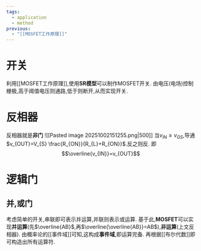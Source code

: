 ```yaml
---
tags:
  - application
  - method
previous:
  - "[[MOSFET工作原理]]"
---
```

# 开关
利用[[MOSFET工作原理]],使用**SR模型**可以制作MOSFET开关.
由电压(电场)控制栅极,高于阈值电压则通路,低于则断开,从而实现开关.

# 反相器
反相器就是**非门**
![[Pasted image 20251002151255.png|500]]
当$v_{IN}\geq v_{GS}$,导通$v_{OUT}=V_{S} \frac{R_{ON}}{R_{L}+R_{ON}}$.反之则反.
即$$\overline{v_{IN}}=v_{OUT}$$

# 逻辑门
## 并,或门
考虑简单的开关,串联即可表示并运算,并联则表示或运算.
基于此,**MOSFET**可以实现**并运算**(先$\overline{AB}$,再$\overline{\overline{AB}}=AB$),**非运算**(上文反相器).
由概率论的[[事件域]]可知,这构成**事件域**,即运算完备.
再根据[[布尔代数]]即可构造出所有运算符.


